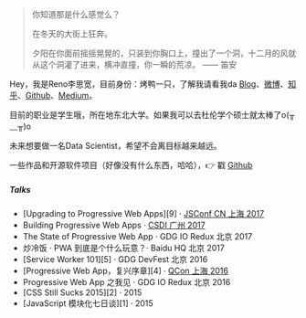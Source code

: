 > 你知道那是什么感觉么？
>
> 在冬天的大街上狂奔。
>
> 夕阳在你面前摇摇晃晃的，只装到你胸口上，撞出了一个洞，十二月的风就从这个洞灌了进来，横冲直撞，你一瞬的荒凉。
>                                                                                                   —— 笛安 

Hey，我是Reno李思宽，目前身份：烤鸭一只，了解我请看我da [Blog](https://lsklee1.github.io)、[微博](https://www.weibo.com/5092674629)、[知乎](https://www.zhihu.com/people/sha-liao-ba-ta-40)、[Github](http://github.com/LSKLee1)、[Medium](https://medium.com/)。

目前的职业是学生哦，所在地东北大学。如果我可以去杜伦学个硕士就太棒了o(╥﹏╥)o

未来想要做一名Data Scientist，希望不会离目标越来越远。



一些作品和开源软件项目（好像没有什么东西，哈哈），👉 戳 [Github](http://github.com/LSKLee1) 


##### Talks

- [Upgrading to Progressive Web Apps][9] · [JSConf CN 上海 2017](http://2017.jsconf.cn/)
- Building Progressive Web Apps · [CSDI 广州 2017](http://www.csdisummit.com/)
- The State of Progressive Web App · GDG IO Redux 北京 2017
- 炒冷饭 · PWA 到底是个什么玩意？· Baidu HQ 北京 2017
- [Service Worker 101][5] · GDG DevFest 北京 2016
- [Progressive Web App，复兴序章][4] · [QCon 上海 2016](http://2016.qconshanghai.com/presentation/3111)
- Progressive Web App 之我见 · GDG IO Redux 北京 2016
- [CSS Still Sucks 2015][2] · 2015
- [JavaScript 模块化七日谈][1] · 2015

